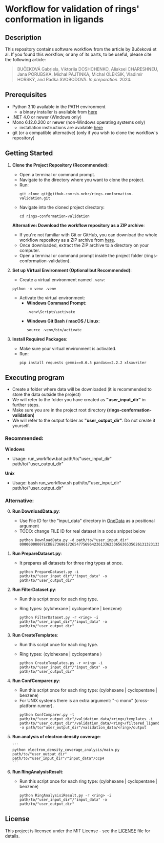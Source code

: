 # Workflow for validation of rings' conformation in ligands

## Description
This repository contains software workflow from the article by Bučeková et al. If you found this workflow, or any of its parts, to be useful, please cite the following article:

>BUČEKOVÁ Gabriela, Viktoriia DOSHCHENKO, Aliaksei CHARESHNEU, Jana PORUBSKÁ, Michal PAJTINKA, Michal OLEKSIK, Vladimír HORSKÝ, and Radka SVOBODOVÁ. *In preparation*. 2024.

## Prerequisites
- Python 3.10 available in the PATH environment
  - a binary installer is available from [here](https://www.python.org/downloads/release/python-31011/)
- .NET 4.0 or newer (Windows only)
- Mono 6.12.0.200 or newer (non-Windows operating systems only)
  - installation instructions are available [here](https://www.mono-project.com/download/stable)
- git (or a compatible alternative) (only if you wish to clone the workflow's repository)

## Getting Started

1. **Clone the Project Repository (Recommended)**:
   - Open a terminal or command prompt.
   - Navigate to the directory where you want to clone the project.
   - Run:
     ```
     git clone git@github.com:sb-ncbr/rings-conformation-validation.git
     ```
   - Navigate into the cloned project directory:
     ```
     cd rings-conformation-validation
     ```
   
   **Alternative: Download the workflow repository as a ZIP archive**:
   - If you're not familiar with Git or GitHub, you can download the whole workflow repository as a ZIP archive from [here](https://github.com/sb-ncbr/rings-conformation-validation/archive/refs/heads/main.zip).
   - Once downloaded, extract the ZIP archive to a directory on your computer.
   - Open a terminal or command prompt inside the project folder (rings-conformation-validation).

2. **Set up Virtual Environment (Optional but Recommended)**:
    - Create a virtual environment named `.venv`:
     ```
     python -m venv .venv
     ```
   - Activate the virtual environment:
     - **Windows Command Prompt**:
       ```
       .venv\Scripts\activate
       ```
     - **Windows Git Bash / macOS / Linux**:
       ```
       source .venv/bin/activate
       ```

3. **Install Required Packages**:
   - Make sure your virtual environment is activated.
   - Run:
     ```
     pip install requests gemmi==0.6.5 pandas==2.2.2 xlsxwriter

     ```

## Executing program

- Create a folder where data will be downloaded (it is recommended to store the data outside the project)
- We will refer to the folder you have created as **"user_input_dir"** in further steps.
- Make sure you are in the project root directory **(rings-conformation-validation)**
- We will refer to the output folder as **"user_output_dir"**. Do not create it yourself.

### Recommended:
**Windows**
- Usage: run_workflow.bat path/to/"user_input_dir" path/to/"user_output_dir"

**Unix**
- Usage: bash run_workflow.sh path/to/"user_input_dir" path/to/"user_output_dir"

### Alternative:

0. **Run DownloadData.py**:
    - Use File ID for the "input_data" directory in [OneData](https://doi.org/10.58074/hy79-qc22) as a positional argument
    - TODO: change FILE ID for real dataset in a code snippet below
        ```
        python DownloadData.py -d path/to/"user_input_dir" 00000000007ECDBE736861726547756964236133623365636535626131323133323532303238353237323438623439316133636864663563233432653234313133616330396634323834666630656235313763306539656131636865613232233630363962316339633839646164616332666562373139383633633437653639636862623462
        ```

1. **Run PrepareDataset.py**:
      - It prepares all datasets for three ring types at once.
        ```
        python PrepareDataset.py -i path/to/"user_input_dir"/"input_data" -o path/to/"user_output_dir"
        ```
2. **Run FilterDataset.py**:
    - Run this script once for each ring type.
    - Ring types: (cylohexane | cyclopentane | benzene)

        ```
        python FilterDataset.py -r <ring> -i path/to/"user_input_dir"/"input_data" -o path/to/"user_output_dir"
        ```
3. **Run CreateTemplates**:
    - Run this script once for each ring type.
    - Ring types: (cylohexane | cyclopentane )

        ```
        python CreateTemplates.py -r <ring> -i path/to/"user_input_dir"/"input_data" -o path/to/"user_output_dir"
        ```
4. **Run ConfComparer.py**:
    - Run this script once for each ring type: (cylohexane | cyclopentane | benzene)
    - For UNIX systems there is an extra argument: "-c mono" (cross-platform runner).
        ```
        python ConfComparer.py -t path/to/"user_output_dir"/validation_data/<ring>/templates -i path/to/"user_output_dir"/validation_data/<ring>/filtered_ligands -o path/to/"user_output_dir"/validation_data/<ring>/output
        ```

 5. **Run analysis of electron density coverage**:
   
        ```
        python electron_density_coverage_analysis/main.py path/to/"user_output_dir" path/to/"user_input_dir"/"input_data"/ccp4
        ```
6. **Run RingAnalysisResult**:
    - Run this script once for each ring type: (cylohexane | cyclopentane | benzene)

        ```
        python RingAnalysisiResult.py -r <ring> -i path/to/"user_input_dir"/"input_data" -o path/to/"user_output_dir"
        ```

## License
This project is licensed under the MIT License - see the [LICENSE](https://github.com/sb-ncbr/rings-conformation-validation/blob/main/LICENSE) file for details.
